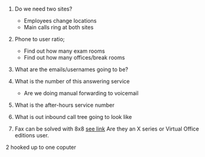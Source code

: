



1. Do we need two sites?
	- Employees change locations
	- Main calls ring at both sites


2. Phone to user ratio; 
	- Find out how many exam rooms
	- Find out how many offices/break rooms

3. What are the emails/usernames going to be?

4. What is the number of this answering service
	- Are we doing manual forwarding to voicemail

5. What is the after-hours service number

6. What is out inbound call tree going to look like

7. Fax can be solved with 8x8 [see link](https://docs.8x8.com/8x8WebHelp/8x8-work-for-desktop/Content/workd/set-up-fax.htm)  Are they an X series or Virtual Office editions user.


2 hooked up to one coputer 